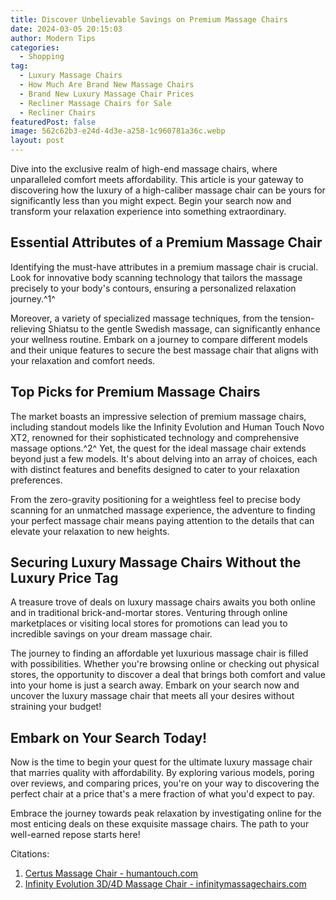 ```yaml
---
title: Discover Unbelievable Savings on Premium Massage Chairs
date: 2024-03-05 20:15:03
author: Modern Tips
categories:
  - Shopping
tag:
  - Luxury Massage Chairs
  - How Much Are Brand New Massage Chairs
  - Brand New Luxury Massage Chair Prices
  - Recliner Massage Chairs for Sale
  - Recliner Chairs
featuredPost: false
image: 562c62b3-e24d-4d3e-a258-1c960781a36c.webp
layout: post
---
```

Dive into the exclusive realm of high-end massage chairs, where unparalleled comfort meets affordability. This article is your gateway to discovering how the luxury of a high-caliber massage chair can be yours for significantly less than you might expect. Begin your search now and transform your relaxation experience into something extraordinary.

## Essential Attributes of a Premium Massage Chair

Identifying the must-have attributes in a premium massage chair is crucial. Look for innovative body scanning technology that tailors the massage precisely to your body's contours, ensuring a personalized relaxation journey.^1^

Moreover, a variety of specialized massage techniques, from the tension-relieving Shiatsu to the gentle Swedish massage, can significantly enhance your wellness routine. Embark on a journey to compare different models and their unique features to secure the best massage chair that aligns with your relaxation and comfort needs.

## Top Picks for Premium Massage Chairs

The market boasts an impressive selection of premium massage chairs, including standout models like the Infinity Evolution and Human Touch Novo XT2, renowned for their sophisticated technology and comprehensive massage options.^2^ Yet, the quest for the ideal massage chair extends beyond just a few models. It's about delving into an array of choices, each with distinct features and benefits designed to cater to your relaxation preferences.

From the zero-gravity positioning for a weightless feel to precise body scanning for an unmatched massage experience, the adventure to finding your perfect massage chair means paying attention to the details that can elevate your relaxation to new heights.

## Securing Luxury Massage Chairs Without the Luxury Price Tag

A treasure trove of deals on luxury massage chairs awaits you both online and in traditional brick-and-mortar stores. Venturing through online marketplaces or visiting local stores for promotions can lead you to incredible savings on your dream massage chair.

The journey to finding an affordable yet luxurious massage chair is filled with possibilities. Whether you're browsing online or checking out physical stores, the opportunity to discover a deal that brings both comfort and value into your home is just a search away. Embark on your search now and uncover the luxury massage chair that meets all your desires without straining your budget!

## Embark on Your Search Today!

Now is the time to begin your quest for the ultimate luxury massage chair that marries quality with affordability. By exploring various models, poring over reviews, and comparing prices, you're on your way to discovering the perfect chair at a price that's a mere fraction of what you'd expect to pay.

Embrace the journey towards peak relaxation by investigating online for the most enticing deals on these exquisite massage chairs. The path to your well-earned repose starts here!

Citations:

1. [Certus Massage Chair - humantouch.com](https://www.humantouch.com/certus-chair)
2. [Infinity Evolution 3D/4D Massage Chair - infinitymassagechairs.com](https://infinitymassagechairs.com/massage-chairs/details/EVOLUTION)
